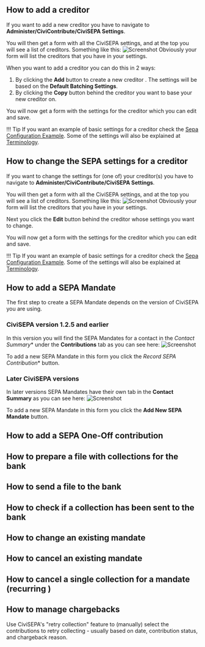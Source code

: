## How to add a creditor
If you want to add a new creditor you have to navigate to **Administer/CiviContribute/CiviSEPA Settings**.

You will then get a form with all the CiviSEPA settings, and at the top you will see a list of creditors. Something like this: ![Screenshot](img/creditor-list.png) 
Obviously your form will list the creditors that you have in your settings.

When you want to add a creditor you can do this in 2 ways:
1. By clicking the **Add** button to create a new creditor . The settings will be based on the **Default Batching Settings**.
1. By clicking the **Copy** button behind the creditor you want to base your new creditor on.

You will now get a form with the settings for the creditor which you can edit and save.

!!! Tip
    If you want an example of basic settings for a creditor check the [Sepa Configuration Example](config-example/#the-example-sepa-configuration).
    Some of the settings will also be explained at [Terminology](terminology).

## How to change the SEPA settings for a creditor
If you want to change the settings for (one of) your creditor(s) you have to navigate to **Administer/CiviContribute/CiviSEPA Settings**.

You will then get a form with all the CiviSEPA settings, and at the top you will see a list of creditors. Something like this: ![Screenshot](img/creditor-list.png) 
Obviously your form will list the creditors that you have in your settings.

Next you click the **Edit** button behind the creditor whose settings you want to change.

You will now get a form with the settings for the creditor which you can edit and save.

!!! Tip
    If you want an example of basic settings for a creditor check the [Sepa Configuration Example](config-example/#the-example-sepa-configuration).
    Some of the settings will also be explained at [Terminology](terminology).

## How to add a SEPA Mandate
The first step to create a SEPA Mandate depends on the version of CiviSEPA you are using.

### CiviSEPA version 1.2.5 and earlier
In this version you will find the SEPA Mandates for a contact in the *Contact Summary** under the **Contributions** tab as you can see here: ![Screenshot](img/sepa-mandate-contributions-tab.png)

To add a new SEPA Mandate in this form you click the *Record SEPA Contribution** button.
 
### Later CiviSEPA versions
In later versions SEPA Mandates have their own tab in the **Contact Summary** as you can see here: ![Screenshot](img/sepa-mandate-tab.png)

To add a new SEPA Mandate in this form you click the **Add New SEPA Mandate** button.

## How to add a SEPA One-Off contribution

## How to prepare a file with collections for the bank

## How to send a file to the bank

## How to check if a collection has been sent to the bank

## How to change an existing mandate

## How to cancel an existing mandate

## How to cancel a single collection for a mandate (recurring )

## How to manage chargebacks

Use CiviSEPA's "retry collection" feature to (manually) select the contributions to retry collecting - usually based on date, contribution status, and chargeback reason.
